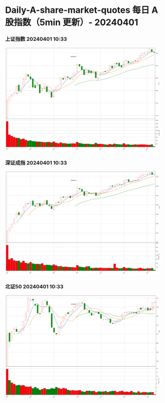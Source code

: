 
# Daily-A-share-market-quotes 每日 A 股指数（5min 更新）- 20240401

### 上证指数 20240401 10:33
![](./fig/2024/4/20240401-sh000001.png)

### 深证成指 20240401 10:33
![](./fig/2024/4/20240401-sz399001.png)

### 北证50 20240401 10:33
![](./fig/2024/4/20240401-bj899050.png)
